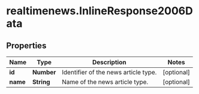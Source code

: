 # realtimenews.InlineResponse2006Data

## Properties

Name | Type | Description | Notes
------------ | ------------- | ------------- | -------------
**id** | **Number** | Identifier of the news article type. | [optional] 
**name** | **String** | Name of the news article type. | [optional] 


